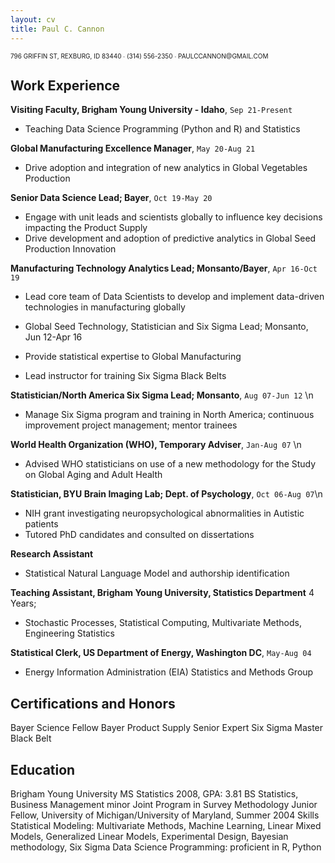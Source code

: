```yaml
---
layout: cv
title: Paul C. Cannon
---
```


<p style="text-align": center><font size = "1">796 GRIFFIN ST, REXBURG, ID 83440 ∙ (314) 556-2350 ∙ PAULCCANNON@GMAIL.COM </font></p>

## Work Experience

**Visiting Faculty, Brigham Young University - Idaho**, `Sep 21-Present`
   * Teaching Data Science Programming (Python and R) and Statistics

**Global Manufacturing Excellence Manager**, `May 20-Aug 21`
   * Drive adoption and integration of new analytics in Global Vegetables Production

**Senior Data Science Lead; Bayer**, `Oct 19-May 20`
   * Engage with unit leads and scientists globally to influence key decisions impacting the Product Supply
   * Drive development and adoption of predictive analytics in Global Seed Production Innovation

**Manufacturing Technology Analytics Lead; Monsanto/Bayer**, `Apr 16-Oct 19`
   * Lead core team of Data Scientists to develop and implement data-driven technologies in manufacturing globally

   * Global Seed Technology, Statistician and Six Sigma Lead; Monsanto, Jun 12-Apr 16
   * Provide statistical expertise to Global Manufacturing
   * Lead instructor for training Six Sigma Black Belts

**Statistician/North America Six Sigma Lead; Monsanto**, `Aug 07-Jun 12` \n
   * Manage Six Sigma program and training in North America; continuous improvement project management; mentor trainees

**World Health Organization (WHO), Temporary Adviser**, `Jan-Aug 07` \n
   * Advised WHO statisticians on use of a new methodology for the Study on Global Aging and Adult Health

**Statistician, BYU Brain Imaging Lab; Dept. of Psychology**, `Oct 06-Aug 07`\n
   * NIH grant investigating neuropsychological abnormalities in Autistic patients
   * Tutored PhD candidates and consulted on dissertations

**Research Assistant**
   * Statistical Natural Language Model and authorship identification <br>

**Teaching Assistant, Brigham Young University, Statistics Department** 4 Years; <br>
   * Stochastic Processes, Statistical Computing, Multivariate Methods, Engineering Statistics

**Statistical Clerk, US Department of Energy, Washington DC**, `May-Aug 04`<br>
   * Energy Information Administration (EIA) Statistics and Methods Group


## Certifications and Honors
Bayer Science Fellow
Bayer Product Supply Senior Expert
Six Sigma Master Black Belt


## Education
Brigham Young University
MS Statistics 2008, GPA: 3.81
BS Statistics, Business Management minor
Joint Program in Survey Methodology
Junior Fellow, University of Michigan/University of Maryland, Summer 2004
Skills
Statistical Modeling: Multivariate Methods, Machine Learning, Linear Mixed Models,
Generalized Linear Models, Experimental Design, Bayesian methodology, Six Sigma
Data Science Programming: proficient in R, Python
